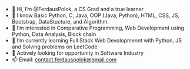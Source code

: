 - 👋 Hi, I’m @FerdausPolok, a CS Grad and a true learner
- 🧠 I know Basic Python, C, Java, OOP (Java, Python), HTML, CSS, JS, Bootstrap, DataStucture, and Algorithm.
- 🧩 I’m interested in Comparative Programming, Web Development using Python, Data Analysis, Block chain
- 🌱 I’m currently learning Full Stack Web Devolopmennt with Python, JS and Solving problems on LeetCode
- 👀 Actively looking for opportunity in Software Industry
- 📫 Email: contact.ferdauspolok@gmail.com

<!---
FerdausPolok/FerdausPolok is a ✨ special ✨ repository because its `README.md` (this file) appears on your GitHub profile.
You can click the Preview link to take a look at your changes.
--->
